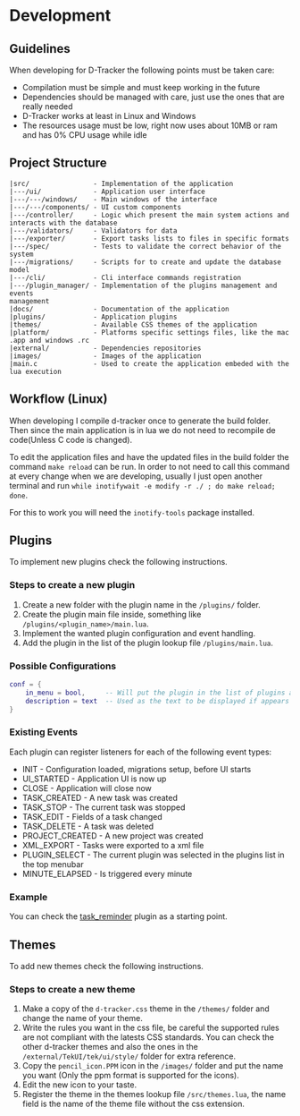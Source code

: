 # Development

## Guidelines

When developing for D-Tracker the following points must be taken care:
* Compilation must be simple and must keep working in the future
* Dependencies should be managed with care, just use the ones that are really needed
* D-Tracker works at least in Linux and Windows
* The resources usage must be low, right now uses about 10MB or ram and has 0% CPU usage while idle


## Project Structure

```
|src/                - Implementation of the application
|---/ui/             - Application user interface
|---/---/windows/    - Main windows of the interface
|---/---/components/ - UI custom components
|---/controller/     - Logic which present the main system actions and interacts with the database
|---/validators/     - Validators for data
|---/exporter/       - Export tasks lists to files in specific formats
|---/spec/           - Tests to validate the correct behavior of the system
|---/migrations/     - Scripts for to create and update the database model
|---/cli/            - Cli interface commands registration
|---/plugin_manager/ - Implementation of the plugins management and events
management
|docs/               - Documentation of the application
|plugins/            - Application plugins
|themes/             - Available CSS themes of the application
|platform/           - Platforms specific settings files, like the mac .app and windows .rc
|external/           - Dependencies repositories
|images/             - Images of the application
|main.c              - Used to create the application embeded with the lua execution
```


## Workflow (Linux)

When developing I compile d-tracker once to generate the build folder. Then since the main application is in lua we do not need to recompile de code(Unless C code is changed).

To edit the application files and have the updated files in the build folder the command `make reload` can be run. In order to not need to call this command at every change when we are developing, usually I just open another terminal and run `while inotifywait -e modify -r ./ ; do make reload; done`.

For this to work you will need the `inotify-tools` package installed.


## Plugins

To implement new plugins check the following instructions.

### Steps to create a new plugin
1. Create a new folder with the plugin name in the `/plugins/` folder.
2. Create the plugin main file inside, something like `/plugins/<plugin_name>/main.lua`.
3. Implement the wanted plugin configuration and event handling.
4. Add the plugin in the list of the plugin lookup file `/plugins/main.lua`.

### Possible Configurations
```lua
conf = {
    in_menu = bool,     -- Will put the plugin in the list of plugins at the main window menubar
    description = text  -- Used as the text to be displayed if appears in the menubar
}
```

### Existing Events
Each plugin can register listeners for each of the following event types:

* INIT - Configuration loaded, migrations setup, before UI starts
* UI\_STARTED - Application UI is now up
* CLOSE - Application will close now
* TASK\_CREATED - A new task was created
* TASK\_STOP - The current task was stopped
* TASK\_EDIT - Fields of a task changed
* TASK\_DELETE - A task was deleted
* PROJECT\_CREATED - A new project was created
* XML\_EXPORT - Tasks were exported to a xml file
* PLUGIN\_SELECT - The current plugin was selected in the plugins list in the top menubar
* MINUTE\_ELAPSED - Is triggered every minute

### Example
You can check the [task_reminder](../plugins/task_reminder/main.lua) plugin as a starting point.


## Themes

To add new themes check the following instructions.

### Steps to create a new theme
1. Make a copy of the `d-tracker.css` theme in the `/themes/` folder and change the name of your theme.
2. Write the rules you want in the css file, be careful the supported rules are not compliant with the latests CSS standards. You can check the other d-tracker themes and also the ones in the `/external/TekUI/tek/ui/style/` folder for extra reference.
3. Copy the `pencil_icon.PPM` icon in the `/images/` folder and put the name you want (Only the ppm format is supported for the icons).
4. Edit the new icon to your taste.
5. Register the theme in the themes lookup file `/src/themes.lua`, the name field is the name of the theme file without the css extension.
